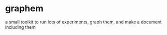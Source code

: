 # graphem
a small toolkit to run lots of experiments, graph them, and make a document including them
